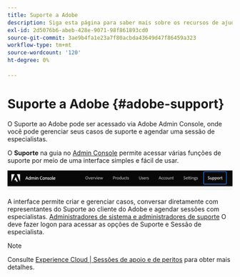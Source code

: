 ```yaml
---
title: Suporte a Adobe
description: Siga esta página para saber mais sobre os recursos de ajuda onboard e o suporte ao Adobe.
exl-id: 2d5076b6-abeb-428e-9071-98f861893cd0
source-git-commit: 3ae9b4fa1e23a7f80acbda43649d47f86459a323
workflow-type: tm+mt
source-wordcount: '120'
ht-degree: 0%

---
```


# Suporte a Adobe {#adobe-support}

O Suporte ao Adobe pode ser acessado via Adobe Admin Console, onde você pode gerenciar seus casos de suporte e agendar uma sessão de especialistas.

O **Suporte** na guia no [Admin Console](https://adminconsole.adobe.com/) permite acessar várias funções de suporte por meio de uma interface simples e fácil de usar.

![imagem](/help/onboarding/learn-concepts/assets/support-menu.png)

A interface permite criar e gerenciar casos, conversar diretamente com representantes do Suporte ao cliente do Adobe e agendar sessões com especialistas. [Administradores de sistema e administradores de suporte](https://helpx.adobe.com/enterprise/using/admin-roles.ug.html) O deve fazer logon para acessar as opções de Suporte e Sessão de especialista.

>[!NOTE]
> Consulte [Experience Cloud | Sessões de apoio e de peritos](https://helpx.adobe.com/enterprise/admin-guide.html/enterprise/using/support-for-experience-cloud.ug.html) para obter mais detalhes.
